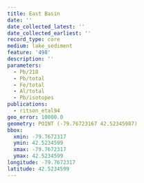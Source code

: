 ```yaml
---
title: East Basin
date: ''
date_collected_latest: ''
date_collected_earliest: ''
record_type: core
medium: lake_sediment
feature: '498'
description: ''
parameters:
  - Pb/210
  - Pb/total
  - Fe/total
  - Al/total
  - Pb/isotopes
publications:
  - ritson_etal94
geo_error: 10000.0
geometry: POINT (-79.76723167 42.52345987)
bbox:
  xmin: -79.7672317
  ymin: 42.5234599
  xmax: -79.7672317
  ymax: 42.5234599
longitude: -79.7672317
latitude: 42.5234599
---
```


